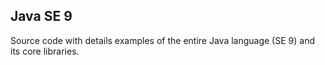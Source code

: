 ## Java SE 9
Source code with details examples of the entire Java language (SE 9) and its core libraries.